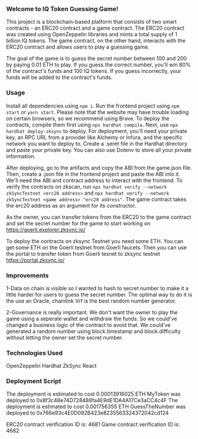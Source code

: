 
### Welcome to IQ Token Guessing Game!
This project is a blockchain-based platform that consists of two smart contracts - an ERC20 contract and a game contract. The ERC20 contract was created using OpenZeppelin libraries and mints a total supply of 1 billion IQ tokens. The game contract, on the other hand, interacts with the ERC20 contract and allows users to play a guessing game.

The goal of the game is to guess the secret number between 100 and 200 by paying 0.01 ETH to play. If you guess the correct number, you'll win 80% of the contract's funds and 100 IQ tokens. If you guess incorrectly, your funds will be added to the contract's funds.

### Usage
Install all dependencies using `npm i`.
Run the frontend project using `npm start` or `yarn start`. Please note that the website may have trouble loading on certain browsers, so we recommend using Brave.
To deploy the contracts, compile them first using `npx hardhat compile`.
Next, use `npx hardhat deploy-zksync` to deploy. For deployment, you'll need your private key, an RPC URL from a provider like Alchemy or Infura, and the specific network you want to deploy to.
Create a .seret file in the Hardhat directory and paste your private key. You can also use Dotenv to store all your private information.

After deploying, go to the artifacts and copy the ABI from the game.json file. Then, create a .json file in the frontend project and paste the ABI into it. We'll need the ABI and contract address to interact with the frontend.
To verify the contracts on zkscan, run `npx hardhat verify --network zkSyncTestnet <erc20 address>` and `npx hardhat verify --network zkSyncTestnet <game address> "erc20 address"`. The game contract takes the erc20 address as an argument for its constructor.

As the owner, you can transfer tokens from the ERC20 to the game contract and set the secret number for the game to start working on https://goerli.explorer.zksync.io/

To deploy the contracts on zksync Testnet you need some ETH. 
You can get some ETH on the Goerli testnet from Goerli faucets.
Then you can use the portal to transfer token from Goerli tesnet to zksync testnet https://portal.zksync.io/ 

### Improvements
1-Data on chain is visible so I wanted to hash to secret number to make it a little harder for users to guess the secret number.
The optimal way to do it is the use an Oracle, chainlink Vrf is the best random number generator.

2-Governance is really important. We don't want the owner to play the game using a seperate wallet and withdraw the funds. So we could've changed a business logic of the contract to avoid that.
We could've generated a random number using block.timestamp and block.difficulty without letting the owner set the secret number.

### Technologies Used
OpenZeppelin
Hardhat
ZkSync
React

### Deployment Script
The deployment is estimated to cost 0.00013916025 ETH
MyToken was deployed to 0x8f3c48e74D728488fa4E9dE1DA4A17Ce3aCC4c4F
The deployment is estimated to cost 0.001756355 ETH
GuessTheNumber was deployed to 0x766e93c4E0D092B423e8235563324372042cd124

ERC20 contract verification ID is: 4681
Game contract verification ID is: 4682




